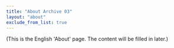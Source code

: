 ```yaml
---
title: "About Archive 03"
layout: "about"
exclude_from_list: true
---
```


(This is the English 'About' page. The content will be filled in later.)